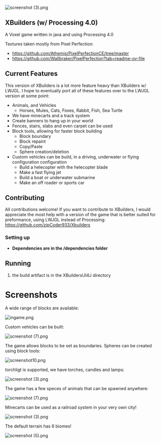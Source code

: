 ![screenshot (3).png](./assets/screenshots/city2.png)
## XBuilders (w/ Processing 4.0)
A Voxel game written in java and using Processing 4.0

Textures taken mostly from Pixel Perfection:
* https://github.com/Athemis/PixelPerfectionCE/tree/master
* https://github.com/Wallbraker/PixelPerfection?tab=readme-ov-file

## Current Features
This version of XBuilders is a lot more feature heavy than XBuilders w/ LWJGL. I hope to eventually port all of these features over to the LWJGL version at some point:

* Animals, and Vehicles
  * Horses, Mules, Cats, Foxes, Rabbit, Fish, Sea Turtle
* We have minecarts and a track system
* Create banners to hang up in your world
* Fences, stairs, slabs and even carpet can be used
* Block tools, allowing for faster block building
  * Block boundary
  * Block repaint
  * Copy/Paste
  * Sphere creation/deletion
* Custom vehicles can be build, in a driving, underwater or flying configuration configuration
  * Build a helecopter with the helecopter blade
  * Make a fast flying jet
  * Build a boat or underwater submarine
  * Make an off roader or sports car

## Contributing
All contributions welcome! If you want to contribute to XBuilders, I would appreciate the most help with a version of the game that is better suited for preformance, using LWJGL instead of Processing:
https://github.com/zipCoder933/Xbuilders

### Setting up
* **Dependencies are in the /dependencies folder**

## Running
1. the build artifact is in the XBuildersUI4J directory

# Screenshots

A wide range of blocks are available:

![ingame.png](./assets/screenshots/ingame.png)

Custom vehicles can be built:

![screenshot (7).png](./assets\screenshots\vehicle1.png)

The game allows blocks to be set as boundaries. Spheres can be created using block tools:

![screenshot10.png](./assets\screenshots\screenshot10.png)

torchligt is supported, we have torches, candles and lamps:

![screenshot (3).png](./assets\screenshots\house2.png)

The game has a few speces of animals that can be spawned anywhere:

![screenshot (7).png](./assets\screenshots\sea2.png)

Minecarts can be used as a railroad system in your very own city!

![screenshot (3).png](./assets\screenshots\city4.png)

The default terrain has 6 biomes!

![screenshot (5).png](./assets\screenshots\home.png)
